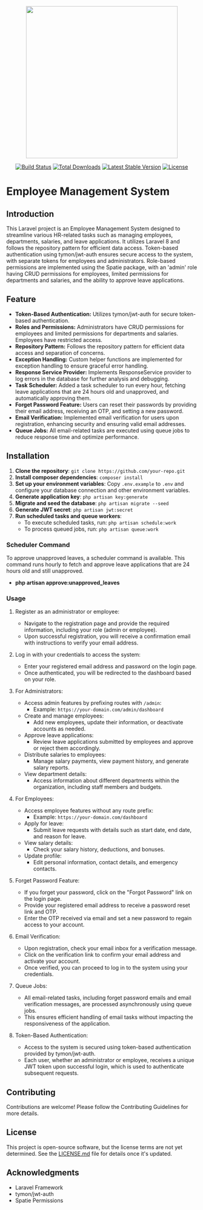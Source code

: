 <p align="center"><a href="https://laravel.com" target="_blank"><img src="https://raw.githubusercontent.com/laravel/art/master/logo-lockup/5%20SVG/2%20CMYK/1%20Full%20Color/laravel-logolockup-cmyk-red.svg" width="400"></a></p>

<p align="center">
<a href="https://travis-ci.org/laravel/framework"><img src="https://travis-ci.org/laravel/framework.svg" alt="Build Status"></a>
<a href="https://packagist.org/packages/laravel/framework"><img src="https://img.shields.io/packagist/dt/laravel/framework" alt="Total Downloads"></a>
<a href="https://packagist.org/packages/laravel/framework"><img src="https://img.shields.io/packagist/v/laravel/framework" alt="Latest Stable Version"></a>
<a href="https://packagist.org/packages/laravel/framework"><img src="https://img.shields.io/packagist/l/laravel/framework" alt="License"></a>
</p>

<h1>Employee Management System</h1>

## Introduction

This Laravel project is an Employee Management System designed to streamline various HR-related tasks such as managing employees, departments, salaries, and leave applications. It utilizes Laravel 8 and follows the repository pattern for efficient data access. Token-based authentication using tymon/jwt-auth ensures secure access to the system, with separate tokens for employees and administrators. Role-based permissions are implemented using the Spatie package, with an 'admin' role having CRUD permissions for employees, limited permissions for departments and salaries, and the ability to approve leave applications.

## Feature

- <b>Token-Based Authentication:</b> Utilizes tymon/jwt-auth for secure token-based authentication.
- <b>Roles and Permissions:</b> Administrators have CRUD permissions for employees and limited permissions for departments and salaries. Employees have restricted access.
- <b>Repository Pattern:</b> Follows the repository pattern for efficient data access and separation of concerns.
- <b>Exception Handling:</b> Custom helper functions are implemented for exception handling to ensure graceful error handling.
- <b>Response Service Provider:</b> Implements ResponseService provider to log errors in the database for further analysis and debugging.
- <b>Task Scheduler:</b> Added a task scheduler to run every hour, fetching leave applications that are 24 hours old and unapproved, and automatically approving them.
- <b>Forget Password Feature:</b> Users can reset their passwords by providing their email address, receiving an OTP, and setting a new password.
- <b>Email Verification:</b> Implemented email verification for users upon registration, enhancing security and ensuring valid email addresses.
- <b>Queue Jobs:</b> All email-related tasks are executed using queue jobs to reduce response time and optimize performance.

## Installation

1. <b>Clone the repository</b>: `git clone https://github.com/your-repo.git`
2. <b>Install composer dependencies</b>: `composer install`
3. <b>Set up your environment variables</b>: Copy `.env.example` to `.env` and configure your database connection and other environment variables.
4. <b>Generate application key</b>: `php artisan key:generate`
5. <b>Migrate and seed the database</b>: `php artisan migrate --seed`
6. <b>Generate JWT secret</b>: `php artisan jwt:secret`
7. <b>Run scheduled tasks and queue workers</b>: 
   - To execute scheduled tasks, run: `php artisan schedule:work`
   - To process queued jobs, run: `php artisan queue:work`

### Scheduler Command

To approve unapproved leaves, a scheduler command is available. This command runs hourly to fetch and approve leave applications that are 24 hours old and still unapproved.
  - <b>php artisan approve:unapproved_leaves</b>

### Usage

1. Register as an administrator or employee:
   - Navigate to the registration page and provide the required information, including your role (admin or employee).
   - Upon successful registration, you will receive a confirmation email with instructions to verify your email address.

2. Log in with your credentials to access the system:
   - Enter your registered email address and password on the login page.
   - Once authenticated, you will be redirected to the dashboard based on your role.

3. For Administrators:
   - Access admin features by prefixing routes with `/admin`:
     - Example: `https://your-domain.com/admin/dashboard`
   - Create and manage employees:
     - Add new employees, update their information, or deactivate accounts as needed.
   - Approve leave applications:
     - Review leave applications submitted by employees and approve or reject them accordingly.
   - Distribute salaries to employees:
     - Manage salary payments, view payment history, and generate salary reports.
   - View department details:
     - Access information about different departments within the organization, including staff members and budgets.

4. For Employees:
   - Access employee features without any route prefix:
     - Example: `https://your-domain.com/dashboard`
   - Apply for leave:
     - Submit leave requests with details such as start date, end date, and reason for leave.
   - View salary details:
     - Check your salary history, deductions, and bonuses.
   - Update profile:
     - Edit personal information, contact details, and emergency contacts.

5. Forget Password Feature:
   - If you forget your password, click on the "Forgot Password" link on the login page.
   - Provide your registered email address to receive a password reset link and OTP.
   - Enter the OTP received via email and set a new password to regain access to your account.

6. Email Verification:
   - Upon registration, check your email inbox for a verification message.
   - Click on the verification link to confirm your email address and activate your account.
   - Once verified, you can proceed to log in to the system using your credentials.

7. Queue Jobs:
   - All email-related tasks, including forget password emails and email verification messages, are processed asynchronously using queue jobs.
   - This ensures efficient handling of email tasks without impacting the responsiveness of the application.

8. Token-Based Authentication:
   - Access to the system is secured using token-based authentication provided by tymon/jwt-auth.
   - Each user, whether an administrator or employee, receives a unique JWT token upon successful login, which is used to authenticate subsequent requests.

## Contributing

Contributions are welcome! Please follow the Contributing Guidelines for more details.

## License

This project is open-source software, but the license terms are not yet determined. See the [LICENSE.md](LICENSE.md) file for details once it's updated.

## Acknowledgments

- Laravel Framework
- tymon/jwt-auth
- Spatie Permissions
